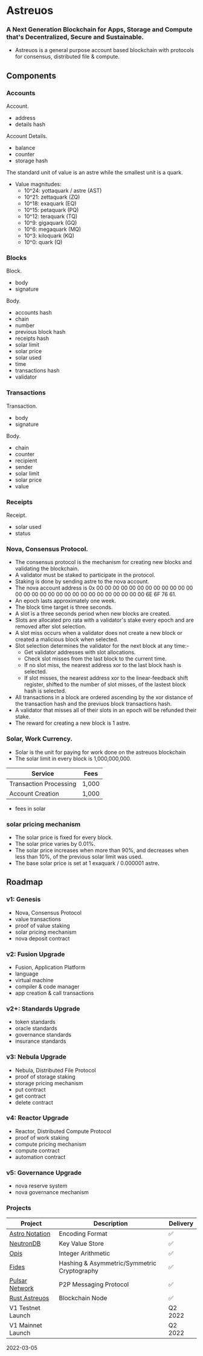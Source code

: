 
# Astreuos

### A Next Generation Blockchain for Apps, Storage and Compute that's Decentralized, Secure and Sustainable.

- Astreuos is a general purpose account based blockchain with protocols for consensus, distributed file & compute.

## Components

### Accounts

Account.
- address
- details hash

Account Details.
- balance
- counter
- storage hash

The standard unit of value is an astre while the smallest unit is a quark.
- Value magnitudes:
    - 10^24: yottaquark / astre (AST)
    - 10^21: zettaquark (ZQ)
    - 10^18: exaquark (EQ)
    - 10^15: petaquark (PQ)
    - 10^12: teraquark (TQ)
    - 10^9: gigaquark (GQ)
    - 10^6: megaquark (MQ)
    - 10^3: kiloquark (KQ)
    - 10^0: quark (Q)


### Blocks

Block.
- body
- signature

Body.
- accounts hash
- chain
- number
- previous block hash
- receipts hash
- solar limit
- solar price
- solar used
- time
- transactions hash
- validator

### Transactions

Transaction.
- body
- signature

Body.
- chain
- counter
- recipient
- sender
- solar limit
- solar price
- value

### Receipts

Receipt.
- solar used
- status

### Nova, Consensus Protocol.
- The consensus protocol is the mechanism for creating new blocks and validating the blockchain.
- A validator must be staked to participate in the protocol.
- Staking is done by sending astre to the nova account.
- The nova account address is 0x 00 00 00 00 00 00 00 00 00 00 00 00 00 00 00 00 00 00 00 00 00 00 00 00 00 00 00 00 6E 6F 76 61.
- An epoch lasts approximately one week.
- The block time target is three seconds.
- A slot is a three seconds period when new blocks are created.
- Slots are allocated pro rata with a validator's stake every epoch and are removed after slot selection.
- A slot miss occurs when a validator does not create a new block or created a malicious block when selected.
- Slot selection determines the validator for the next block at any time:-
    - Get validator addresses with slot allocations.
    - Check slot misses from the last block to the current time.
    - If no slot miss, the nearest address xor to the last block hash is selected.
    - If slot misses, the nearest address xor to the linear-feedback shift register, shifted to the number of slot misses, of the lastest block hash is selected.
- All transactions in a block are ordered ascending by the xor distance of the transaction hash and the previuos block transactions hash.
- A validator that misses all of their slots in an epoch will be refunded their stake.
- The reward for creating a new block is 1 astre.

### Solar, Work Currency.
- Solar is the unit for paying for work done on the astreuos blockchain
- The solar limit in every block is 1,000,000,000.

| Service | Fees |
|---|---|
| Transaction Processing | 1,000 |
| Account Creation | 1,000 |
* fees in solar


### solar pricing mechanism
- The solar price is fixed for every block.
- The solar price varies by 0.01%.
- The solar price increases when more than 90%, and decreases when less than 10%, of the previous solar limit was used.
- The base solar price is set at 1 exaquark / 0.000001 astre.

## Roadmap

### v1: Genesis
- Nova, Consensus Protocol
- value transactions
- proof of value staking
- solar pricing mechanism
- nova deposit contract

### v2: Fusion Upgrade
- Fusion, Application Platform
- language
- virtual machine
- compiler & code manager
- app creation & call transactions

### v2+: Standards Upgrade
- token standards
- oracle standards
- governance standards
- insurance standards

### v3: Nebula Upgrade
- Nebula, Distributed File Protocol
- proof of storage staking
- storage pricing mechanism
- put contract
- get contract
- delete contract

### v4: Reactor Upgrade
- Reactor, Distributed Compute Protocol
- proof of work staking
- compute pricing mechanism
- compute contract
- automation contract

### v5: Governance Upgrade
- nova reserve system
- nova governance mechanism

### Projects
| Project | Description | Delivery |
|---|---|---|
| [Astro Notation](https://github.com/stelar-software/rust-astro-notation) | Encoding Format | ✅ |
| [NeutronDB](https://github.com/stelar-software/rust-neutrondb) | Key Value Store | ✅ |
| [Opis](https://github.com/stelar-software/rust-opis) | Integer Arithmetic | ✅ |
| [Fides](https://github.com/stelar-software/rust-fides) | Hashing & Asymmetric/Symmetric Cryptography | ✅ |
| [Pulsar Network](https://github.com/stelar-software/rust-pulsar-network) | P2P Messaging Protocol | ✅ |
| [Rust Astreuos](https://github.com/astreuos/rust-astreuos) | Blockchain Node | ✅ |
| V1 Testnet Launch | | Q2 2022 |
| V1 Mainnet Launch | | Q2 2022 |

2022-03-05